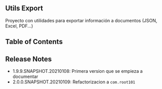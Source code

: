 ## Utils Export

Proyecto con utilidades para exportar información a documentos (JSON, Excel, PDF...)

## Table of Contents


## Release Notes
- 1.9.9.SNAPSHOT.20210108: Primera version que se empieza a documentar
- 2.0.0.SNAPSHOT.20210109: Refactorizacion a `com.root101`
